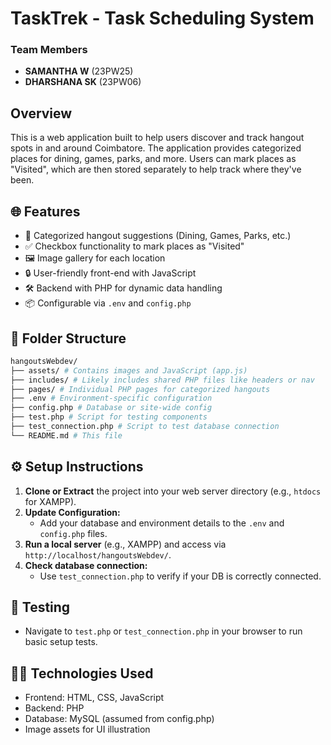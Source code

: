 # TaskTrek - Task Scheduling System

### Team Members
- **SAMANTHA W** (23PW25)  
- **DHARSHANA SK** (23PW06)
  

## Overview
This is a web application built to help users discover and track hangout spots in and around Coimbatore. The application provides categorized places for dining, games, parks, and more. Users can mark places as "Visited", which are then stored separately to help track where they've been.


## 🌐 Features

- 📍 Categorized hangout suggestions (Dining, Games, Parks, etc.)
- ✅ Checkbox functionality to mark places as "Visited"
- 🖼️ Image gallery for each location
- 🔒 User-friendly front-end with JavaScript
- 🛠️ Backend with PHP for dynamic data handling
- 📦 Configurable via `.env` and `config.php`


## 📁 Folder Structure

```bash
hangoutsWebdev/
├── assets/ # Contains images and JavaScript (app.js)
├── includes/ # Likely includes shared PHP files like headers or nav
├── pages/ # Individual PHP pages for categorized hangouts
├── .env # Environment-specific configuration
├── config.php # Database or site-wide config
├── test.php # Script for testing components
├── test_connection.php # Script to test database connection
└── README.md # This file

```


## ⚙️ Setup Instructions

1. **Clone or Extract** the project into your web server directory (e.g., `htdocs` for XAMPP).
2. **Update Configuration:**
   - Add your database and environment details to the `.env` and `config.php` files.
3. **Run a local server** (e.g., XAMPP) and access via `http://localhost/hangoutsWebdev/`.
4. **Check database connection:**
   - Use `test_connection.php` to verify if your DB is correctly connected.


## 🧪 Testing

- Navigate to `test.php` or `test_connection.php` in your browser to run basic setup tests.


## 🧑‍💻 Technologies Used

- Frontend: HTML, CSS, JavaScript
- Backend: PHP
- Database: MySQL (assumed from config.php)
- Image assets for UI illustration
